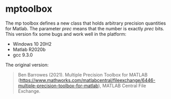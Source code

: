 # mptoolbox
The mp toolbox defines a new class that holds arbitrary precision quantities for Matlab. The parameter *prec* means that the number is exactly *prec* bits. This version fix some bugs and work well in the platform:
- Windows 10 20H2
- Matlab R2020b
- gcc 9.3.0


The original version:
>Ben Barrowes (2021). Multiple Precision Toolbox for MATLAB (https://www.mathworks.com/matlabcentral/fileexchange/6446-multiple-precision-toolbox-for-matlab), MATLAB Central File Exchange. 
